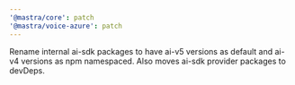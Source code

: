 ```yaml
---
'@mastra/core': patch
'@mastra/voice-azure': patch
---
```


Rename internal ai-sdk packages to have ai-v5 versions as default and ai-v4 versions as npm namespaced. Also moves ai-sdk provider packages to devDeps.
